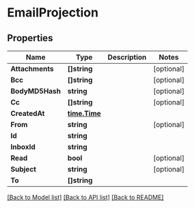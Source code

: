 # EmailProjection

## Properties

Name | Type | Description | Notes
------------ | ------------- | ------------- | -------------
**Attachments** | **[]string** |  | [optional] 
**Bcc** | **[]string** |  | [optional] 
**BodyMD5Hash** | **string** |  | [optional] 
**Cc** | **[]string** |  | [optional] 
**CreatedAt** | [**time.Time**](time.Time.md) |  | 
**From** | **string** |  | [optional] 
**Id** | **string** |  | 
**InboxId** | **string** |  | 
**Read** | **bool** |  | [optional] 
**Subject** | **string** |  | [optional] 
**To** | **[]string** |  | 

[[Back to Model list]](../README.md#documentation-for-models) [[Back to API list]](../README.md#documentation-for-api-endpoints) [[Back to README]](../README.md)


